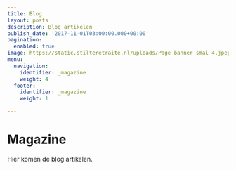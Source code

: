 ```yaml
---
title: Blog
layout: posts
description: Blog artikelen
publish_date: '2017-11-01T03:00:00.000+00:00'
pagination:
  enabled: true
image: https://static.stilteretraite.nl/uploads/Page banner smal 4.jpeg
menu:
  navigation:
    identifier: _magazine
    weight: 4
  footer:
    identifier: _magazine
    weight: 1

---
```

# Magazine
Hier komen de blog artikelen.